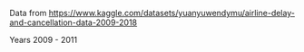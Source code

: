 Data from https://www.kaggle.com/datasets/yuanyuwendymu/airline-delay-and-cancellation-data-2009-2018

Years 2009 - 2011
